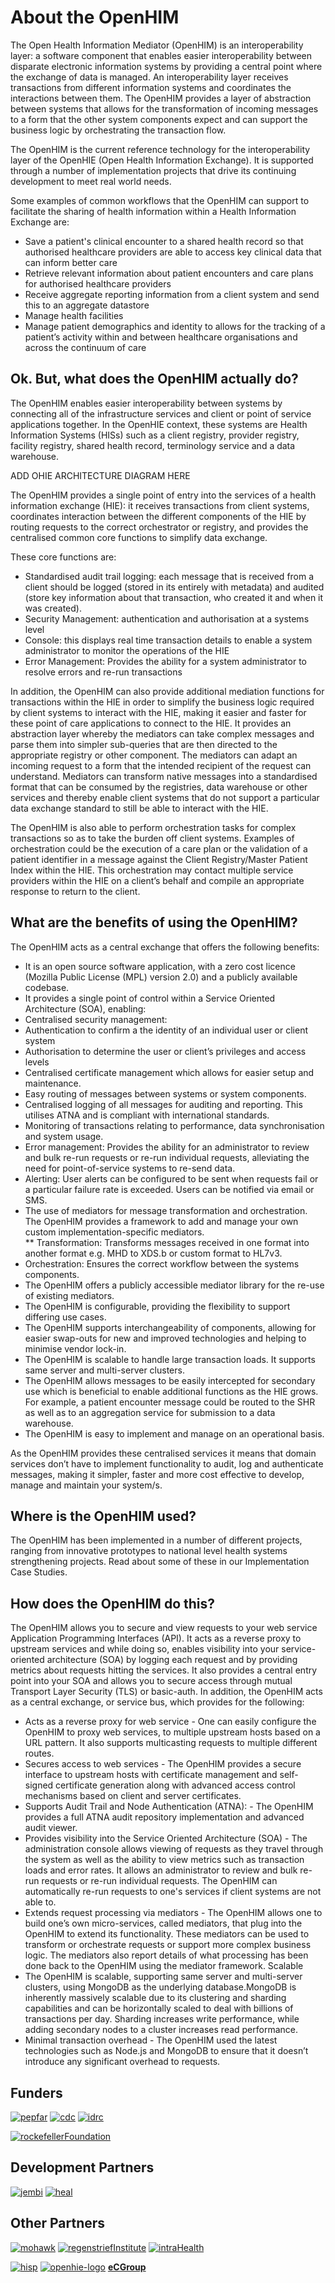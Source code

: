 About the OpenHIM
====================

The Open Health Information Mediator (OpenHIM) is an interoperability layer: a software component that enables easier interoperability between disparate electronic information systems by providing a central point where the exchange of data is managed. An interoperability layer receives transactions from different information systems and coordinates the interactions between them.  The OpenHIM provides a layer of abstraction between systems that allows for the transformation of incoming messages to a form that the other system components expect and can support the business logic by orchestrating the transaction flow. 

The OpenHIM is the current reference technology for the interoperability layer of the OpenHIE (Open Health Information Exchange). It is supported through a number of  implementation projects that drive its continuing development to meet real world needs.  

Some examples of common workflows that the OpenHIM can support to facilitate the sharing of health information within a Health Information Exchange are:  
* Save a patient's clinical encounter to a shared health record so that authorised healthcare providers are able to access key clinical   data that can inform better care 
* Retrieve relevant information about patient encounters and care plans for authorised healthcare providers
* Receive aggregate reporting information from a client system and send this to an aggregate datastore
* Manage health facilities 
* Manage patient demographics and identity to allows for the tracking of a patient’s activity within and between healthcare   organisations  and across the continuum of care


## Ok. But, what does the OpenHIM actually do?

The OpenHIM enables easier interoperability between systems by connecting all of the infrastructure services and client or point of service applications together. In the OpenHIE context, these systems are Health Information Systems (HISs) such as a client registry, provider registry, facility registry, shared health record, terminology service and a data warehouse.  

ADD OHIE ARCHITECTURE DIAGRAM HERE 

The OpenHIM provides a single point of entry into the services of a health information exchange (HIE): it receives transactions from client systems, coordinates interaction between the different components of the HIE by routing requests to the correct orchestrator or registry, and provides the centralised common core functions to simplify data exchange. 

These core functions are:  
* Standardised audit trail logging: each message that is received from a client should be logged (stored in its entirely with metadata) and audited (store key information about that transaction, who created it and when it was created).
* Security Management: authentication and authorisation at a systems level  
* Console: this displays real time transaction details to enable a system administrator to monitor the operations of the HIE
* Error Management: Provides the ability for a system administrator to resolve errors and re-run transactions 

In addition, the OpenHIM can also provide additional mediation functions for transactions within the HIE in order to simplify the business logic required by client systems to interact with the HIE, making it easier and faster for these point of care applications to connect to the HIE. It provides an abstraction layer whereby the mediators can take complex messages and parse them into simpler sub-queries that are then directed to the appropriate registry or other component. The mediators can adapt an incoming request to a form that the intended recipient of the request can understand. Mediators can transform native messages into a standardised format that can be consumed by the registries, data warehouse or other services and thereby enable client systems that do not support a particular data exchange standard to still be able to interact with the HIE. 

The OpenHIM is also able to perform orchestration tasks for complex transactions so as to take the burden off client systems. Examples of orchestration could be the execution of a care plan or the validation of a patient identifier in a message against the Client Registry/Master Patient Index within the HIE. This orchestration may contact multiple service providers within the HIE on a client’s behalf and compile an appropriate response to return to the client. 

## What are the benefits of using the OpenHIM?

The OpenHIM acts as a central exchange that offers the following benefits:
* It is an open source software application, with a zero cost licence  (Mozilla Public License (MPL) version 2.0) and a publicly available codebase.
* It provides a single point of control within a Service Oriented Architecture (SOA), enabling: 
* Centralised security management:
* Authentication to confirm a the identity of an individual  user or client system
* Authorisation to determine the user or client’s privileges and access levels 
* Centralised certificate management which allows for easier setup and maintenance.
* Easy routing of messages between systems or system components.
* Centralised logging of all messages  for auditing and reporting. This utilises ATNA and is compliant with international standards.
* Monitoring of transactions relating to performance, data synchronisation  and system usage.  
* Error management: Provides the ability for an administrator to review and bulk re-run requests or re-run individual requests, alleviating the need for point-of-service systems to re-send data. 
* Alerting: User alerts can be configured to be sent when requests fail or a particular failure rate is exceeded. Users can be notified via email or SMS. 
* The use of mediators for message transformation and orchestration. The OpenHIM provides a framework to add and manage your own custom implementation-specific mediators.  
** Transformation: Transforms messages received in one format into another format e.g. MHD to XDS.b or custom format to HL7v3. 
* Orchestration: Ensures the correct workflow between the systems components.
* The OpenHIM offers a publicly accessible mediator library for the re-use of existing mediators. 
* The OpenHIM is configurable, providing the flexibility to support differing use cases.
* The OpenHIM supports interchangeability of components, allowing for easier swap-outs for new and improved technologies and helping to minimise vendor lock-in.
* The OpenHIM is scalable to handle large transaction loads. It supports same server and multi-server clusters.   
* The OpenHIM allows messages to be easily intercepted for secondary use which is beneficial to enable additional functions as the HIE grows. For example, a patient encounter message could be routed to the SHR as well as to an aggregation service for submission to a data warehouse.
* The OpenHIM is easy to implement and manage on an operational basis.

As the OpenHIM provides these centralised services it means that domain services don’t have to implement functionality to audit, log and authenticate messages, making it simpler, faster and more cost effective to develop, manage and maintain your system/s. 

## Where is the OpenHIM used?
The OpenHIM has been implemented in a number of different projects, ranging from innovative prototypes to national level health systems strengthening projects. Read about some of these in our Implementation Case Studies.  

## How does the OpenHIM do this?

The OpenHIM allows you to secure and view requests to your web service Application Programming Interfaces (API). It acts as a reverse proxy to upstream services and while doing so, enables visibility into your service-oriented architecture (SOA) by logging each request and by providing metrics about requests hitting the services. It also provides a central entry point into your SOA and allows you to secure access through mutual Transport Layer Security (TLS) or basic-auth. In addition, the OpenHIM acts as a central exchange, or service bus, which provides for the following:
* Acts as a reverse proxy for web service - One can easily configure the OpenHIM to proxy web services, to multiple upstream hosts based on a URL pattern. It also supports multicasting requests to multiple different routes.
* Secures access to web services - The OpenHIM provides a secure interface to upstream hosts with certificate management and self-signed certificate generation along with advanced access control mechanisms based on client and server certificates.
* Supports Audit Trail and Node Authentication (ATNA): - The OpenHIM provides a full ATNA audit repository implementation and advanced audit viewer.  
* Provides visibility into the Service Oriented Architecture (SOA) - The administration console allows viewing of requests as they travel through the system as well as the ability to view metrics such as transaction loads and error rates. It allows an administrator to review and bulk re-run requests or re-run individual requests. The OpenHIM can automatically re-run requests to one's services if client systems are not able to.
* Extends request processing via mediators - The OpenHIM allows one to build one’s own micro-services, called mediators, that plug into the OpenHIM to extend its functionality. These mediators can be used to transform or orchestrate requests or support more complex business logic. The mediators also report details of what processing has been done back to the OpenHIM using the mediator framework.
Scalable 
* The OpenHIM is scalable, supporting same server and multi-server clusters, using MongoDB as the underlying database.MongoDB is inherently massively scalable due to its clustering and sharding capabilities and can be horizontally scaled to deal with billions of transactions per day. Sharding increases write performance, while adding secondary nodes to a cluster increases read performance. 
* Minimal transaction overhead - The OpenHIM used the latest technologies such as Node.js and MongoDB to ensure that it doesn’t introduce any significant overhead to requests.


## Funders

[![pepfar](/_static/funders/pepfar.jpg)](http://www.pepfar.gov/ "PEPFAR")
[![cdc](/_static/funders/cdc.jpg)](http://www.cdc.gov/ "CDC")
[![idrc](/_static/funders/idrc.jpg)](http://www.idrc.ca/EN/Pages/default.aspx "IDRC")

[![rockefellerFoundation](/_static/funders/rockefellerFoundation.jpg)](http://www.rockefellerfoundation.org/ "Rockefeller Foundation")

## Development Partners

[![jembi](/_static/funders/jembi.png)](http://jembi.org)
[![heal](/_static/funders/heal.png)](http://heal.cs.ukzn.ac.za/ "HeAL UKZN")

## Other Partners

[![mohawk](/_static/funders/mohawk.jpg)](http://www.mohawkcollege.ca/ "Mohawk College")
[![regenstriefInstitute](/_static/funders/regenstriefInstitute.jpg)](http://www.regenstrief.org/ "Regenstrief Institute")
[![intraHealth](/_static/funders/intraHealth.jpg)](http://www.intrahealth.org/ "InntraHealth")

[![hisp](/_static/funders/hisp.png)](http://hisp.org)
[![openhie-logo](/_static/funders/openhie-logo.png)](http://ohie.org)
[**eCGroup**](http://www.ecgroupinc.com/index.htm "eCGroup")

